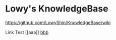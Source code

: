 # Lowy's KnowledgeBase

https://github.com/LowyShin/KnowledgeBase/wiki

Link Test [[aaa]]
[bbb](bbb)
